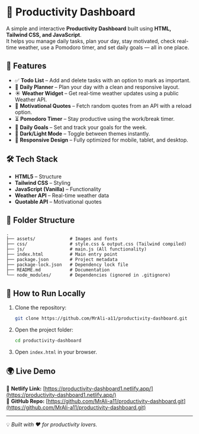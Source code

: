 # 📌 Productivity Dashboard  

A simple and interactive **Productivity Dashboard** built using **HTML, Tailwind CSS, and JavaScript**.  
It helps you manage daily tasks, plan your day, stay motivated, check real-time weather, use a Pomodoro timer, and set daily goals — all in one place.  

## 🚀 Features  
- ✅ **Todo List** – Add and delete tasks with an option to mark as important.  
- 📅 **Daily Planner** – Plan your day with a clean and responsive layout.  
- ☀️ **Weather Widget** – Get real-time weather updates using a public Weather API.  
- 💬 **Motivational Quotes** – Fetch random quotes from an API with a reload option.  
- ⏳ **Pomodoro Timer** – Stay productive using the work/break timer.  
- 🎯 **Daily Goals** – Set and track your goals for the week.  
- 🌙 **Dark/Light Mode** – Toggle between themes instantly.  
- 📱 **Responsive Design** – Fully optimized for mobile, tablet, and desktop.  

## 🛠️ Tech Stack  
- **HTML5** – Structure  
- **Tailwind CSS** – Styling  
- **JavaScript (Vanilla)** – Functionality  
- **Weather API** – Real-time weather data  
- **Quotable API** – Motivational quotes  

## 📂 Folder Structure  
```
.
├── assets/             # Images and fonts  
├── css/                # style.css & output.css (Tailwind compiled)  
├── js/                 # main.js (All functionality)  
├── index.html          # Main entry point  
├── package.json        # Project metadata  
├── package-lock.json   # Dependency lock file  
├── README.md           # Documentation  
└── node_modules/       # Dependencies (ignored in .gitignore)
```

## 📌 How to Run Locally  
1. Clone the repository:  
   ```bash
   git clone https://github.com/MrAli-a11/productivity-dashboard.git
   ```
2. Open the project folder:  
   ```bash
   cd productivity-dashboard
   ```
3. Open `index.html` in your browser.  

## 🌍 Live Demo  
🔗 **Netlify Link:** [https://productivity-dashboard1.netlify.app/](https://productivity-dashboard1.netlify.app/)  
🔗 **GitHub Repo:** [https://github.com/MrAli-a11/productivity-dashboard.git](https://github.com/MrAli-a11/productivity-dashboard.git)  

---
💡 *Built with ❤️ for productivity lovers.*
